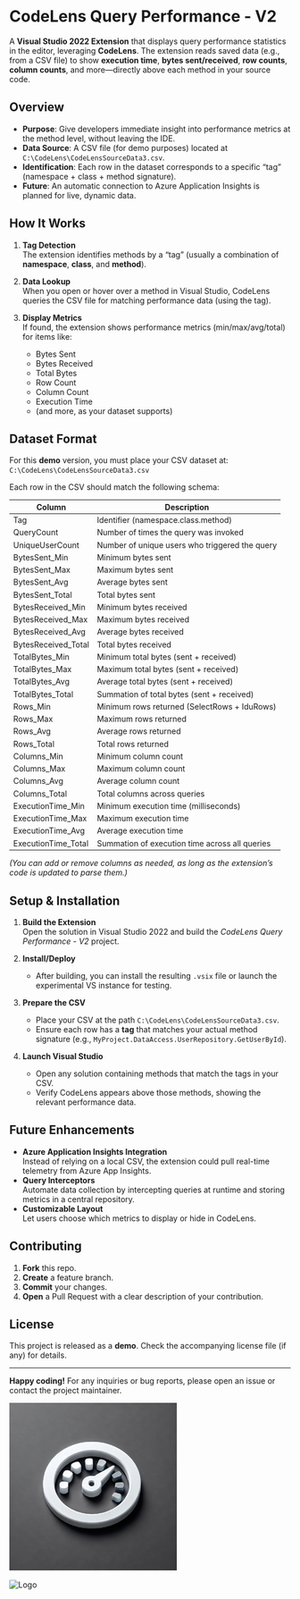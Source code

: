 # CodeLens Query Performance - V2

A **Visual Studio 2022 Extension** that displays query performance statistics in the editor, leveraging **CodeLens**. The extension reads saved data (e.g., from a CSV file) to show **execution time**, **bytes sent/received**, **row counts**, **column counts**, and more—directly above each method in your source code.

## Overview

- **Purpose**: Give developers immediate insight into performance metrics at the method level, without leaving the IDE.
- **Data Source**: A CSV file (for demo purposes) located at `C:\CodeLens\CodeLensSourceData3.csv`.
- **Identification**: Each row in the dataset corresponds to a specific “tag” (namespace + class + method signature).
- **Future**: An automatic connection to Azure Application Insights is planned for live, dynamic data.

## How It Works

1. **Tag Detection**  
   The extension identifies methods by a “tag” (usually a combination of **namespace**, **class**, and **method**).  
   
2. **Data Lookup**  
   When you open or hover over a method in Visual Studio, CodeLens queries the CSV file for matching performance data (using the tag).

3. **Display Metrics**  
   If found, the extension shows performance metrics (min/max/avg/total) for items like:
   - Bytes Sent
   - Bytes Received
   - Total Bytes
   - Row Count
   - Column Count
   - Execution Time
   - (and more, as your dataset supports)

## Dataset Format

For this **demo** version, you must place your CSV dataset at: `C:\CodeLens\CodeLensSourceData3.csv`


Each row in the CSV should match the following schema:

| Column               | Description                                      |
|----------------------|--------------------------------------------------|
| Tag                  | Identifier (namespace.class.method)              |
| QueryCount           | Number of times the query was invoked            |
| UniqueUserCount      | Number of unique users who triggered the query   |
| BytesSent_Min        | Minimum bytes sent                               |
| BytesSent_Max        | Maximum bytes sent                               |
| BytesSent_Avg        | Average bytes sent                               |
| BytesSent_Total      | Total bytes sent                                 |
| BytesReceived_Min    | Minimum bytes received                           |
| BytesReceived_Max    | Maximum bytes received                           |
| BytesReceived_Avg    | Average bytes received                           |
| BytesReceived_Total  | Total bytes received                             |
| TotalBytes_Min       | Minimum total bytes (sent + received)           |
| TotalBytes_Max       | Maximum total bytes (sent + received)           |
| TotalBytes_Avg       | Average total bytes (sent + received)           |
| TotalBytes_Total     | Summation of total bytes (sent + received)       |
| Rows_Min             | Minimum rows returned (SelectRows + IduRows)     |
| Rows_Max             | Maximum rows returned                            |
| Rows_Avg             | Average rows returned                            |
| Rows_Total           | Total rows returned                              |
| Columns_Min          | Minimum column count                             |
| Columns_Max          | Maximum column count                             |
| Columns_Avg          | Average column count                             |
| Columns_Total        | Total columns across queries                     |
| ExecutionTime_Min    | Minimum execution time (milliseconds)            |
| ExecutionTime_Max    | Maximum execution time                           |
| ExecutionTime_Avg    | Average execution time                           |
| ExecutionTime_Total  | Summation of execution time across all queries   |

*(You can add or remove columns as needed, as long as the extension’s code is updated to parse them.)*

## Setup & Installation

1. **Build the Extension**  
   Open the solution in Visual Studio 2022 and build the *CodeLens Query Performance - V2* project.

2. **Install/Deploy**  
   - After building, you can install the resulting `.vsix` file or launch the experimental VS instance for testing.

3. **Prepare the CSV**  
   - Place your CSV at the path `C:\CodeLens\CodeLensSourceData3.csv`.
   - Ensure each row has a **tag** that matches your actual method signature (e.g., `MyProject.DataAccess.UserRepository.GetUserById`).

4. **Launch Visual Studio**  
   - Open any solution containing methods that match the tags in your CSV.
   - Verify CodeLens appears above those methods, showing the relevant performance data.

## Future Enhancements

- **Azure Application Insights Integration**  
  Instead of relying on a local CSV, the extension could pull real-time telemetry from Azure App Insights.
- **Query Interceptors**  
  Automate data collection by intercepting queries at runtime and storing metrics in a central repository.
- **Customizable Layout**  
  Let users choose which metrics to display or hide in CodeLens.

## Contributing

1. **Fork** this repo.
2. **Create** a feature branch.
3. **Commit** your changes.
4. **Open** a Pull Request with a clear description of your contribution.

## License

This project is released as a **demo**. Check the accompanying license file (if any) for details.

---

**Happy coding!** For any inquiries or bug reports, please open an issue or contact the project maintainer.

<img src="https://github.com/ReinoutWW/QueryPerf-VS-Extension-CodeLens/blob/master/CodeLensQueryPerformance/QueryPerformance.png" alt="Example Image" width="300">

![Logo](https://github.com/ReinoutWW/QueryPerf-VS-Extension-CodeLens/blob/master/CodeLensQueryPerformance/QueryPerformance.png|width=250px)

